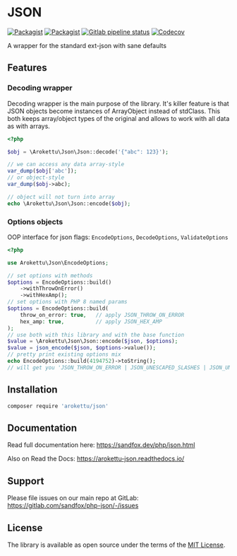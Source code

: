 # JSON

[![Packagist](https://img.shields.io/packagist/v/arokettu/json.svg?style=flat-square)](https://packagist.org/packages/arokettu/json)
[![Packagist](https://img.shields.io/packagist/l/arokettu/json.svg?style=flat-square)](https://opensource.org/licenses/MIT)
[![Gitlab pipeline status](https://img.shields.io/gitlab/pipeline/sandfox/php-json/master.svg?style=flat-square)](https://gitlab.com/sandfox/php-json/-/pipelines)
[![Codecov](https://img.shields.io/codecov/c/gl/sandfox/php-json?style=flat-square)](https://codecov.io/gl/sandfox/php-json/)

A wrapper for the standard ext-json with sane defaults

## Features

### Decoding wrapper

Decoding wrapper is the main purpose of the library.
It's killer feature is that JSON objects become instances of ArrayObject instead of stdClass.
This both keeps array/object types of the original and allows to work with all data as with arrays.

```php
<?php

$obj = \Arokettu\Json\Json::decode('{"abc": 123}');

// we can access any data array-style
var_dump($obj['abc']);
// or object-style
var_dump($obj->abc);

// object will not turn into array
echo \Arokettu\Json\Json::encode($obj);
```

### Options objects

OOP interface for json flags: ``EncodeOptions``, ``DecodeOptions``, ``ValidateOptions``

```php
<?php

use Arokettu\Json\EncodeOptions;

// set options with methods
$options = EncodeOptions::build()
    ->withThrowOnError()
    ->withHexAmp();
// set options with PHP 8 named params
$options = EncodeOptions::build(
    throw_on_error: true,   // apply JSON_THROW_ON_ERROR 
    hex_amp: true,          // apply JSON_HEX_AMP 
);
// use both with this library and with the base function
$value = \Arokettu\Json\Json::encode($json, $options);
$value = json_encode($json, $options->value()); 
// pretty print existing options mix
echo EncodeOptions::build(4194752)->toString();
// will get you 'JSON_THROW_ON_ERROR | JSON_UNESCAPED_SLASHES | JSON_UNESCAPED_UNICODE | JSON_PRETTY_PRINT'
```

## Installation

```sh 
composer require 'arokettu/json'
```

## Documentation

Read full documentation here: <https://sandfox.dev/php/json.html>

Also on Read the Docs: <https://arokettu-json.readthedocs.io/>

## Support

Please file issues on our main repo at GitLab: <https://gitlab.com/sandfox/php-json/-/issues>

## License

The library is available as open source under the terms of the [MIT License].

[MIT License]:  https://opensource.org/licenses/MIT
